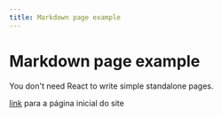 ```yaml
---
title: Markdown page example
---
```


# Markdown page example

You don't need React to write simple standalone pages.

[link](/) para a página inicial do site 
